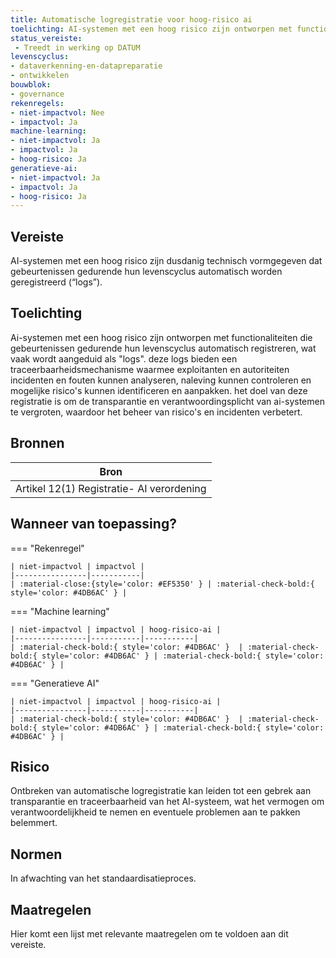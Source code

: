 ```yaml
---
title: Automatische logregistratie voor hoog-risico ai
toelichting: AI-systemen met een hoog risico zijn ontworpen met functionaliteiten die gebeurtenissen gedurende hun levenscyclus automatisch registreren, wat vaak wordt aangeduid als "logs". Deze logs bieden een traceerbaarheidsmechanisme waarmee exploitanten en autoriteiten incidenten en fouten kunnen analyseren, naleving kunnen controleren en mogelijke risico's kunnen identificeren en aanpakken. Het doel van deze registratie is om de transparantie en verantwoordingsplicht van AI-systemen te vergroten, waardoor het beheer van risico's en incidenten verbetert.
status_vereiste: 
 - Treedt in werking op DATUM
levenscyclus: 
- dataverkenning-en-datapreparatie
- ontwikkelen
bouwblok: 
- governance
rekenregels: 
- niet-impactvol: Nee
- impactvol: Ja
machine-learning: 
- niet-impactvol: Ja
- impactvol: Ja
- hoog-risico: Ja
generatieve-ai: 
- niet-impactvol: Ja
- impactvol: Ja
- hoog-risico: Ja
---
```


<!-- tags -->
## Vereiste

AI-systemen met een hoog risico zijn dusdanig technisch vormgegeven dat gebeurtenissen gedurende hun levenscyclus automatisch worden geregistreerd (“logs”).

## Toelichting 

Ai-systemen met een hoog risico zijn ontworpen met functionaliteiten die gebeurtenissen gedurende hun levenscyclus automatisch registreren, wat vaak wordt aangeduid als "logs".
deze logs bieden een traceerbaarheidsmechanisme waarmee exploitanten en autoriteiten incidenten en fouten kunnen analyseren, naleving kunnen controleren en mogelijke risico's kunnen identificeren en aanpakken.
het doel van deze registratie is om de transparantie en verantwoordingsplicht van ai-systemen te vergroten, waardoor het beheer van risico's en incidenten verbetert.

## Bronnen 

| Bron                        |
|-----------------------------|
|Artikel 12(1) Registratie- AI verordening|

## Wanneer van toepassing? 

=== "Rekenregel"

	| niet-impactvol | impactvol | 
	|----------------|-----------| 
	| :material-close:{style='color: #EF5350' } | :material-check-bold:{ style='color: #4DB6AC' } |

=== "Machine learning"

	| niet-impactvol | impactvol | hoog-risico-ai | 
	|----------------|-----------|-----------| 
	| :material-check-bold:{ style='color: #4DB6AC' }  | :material-check-bold:{ style='color: #4DB6AC' } | :material-check-bold:{ style='color: #4DB6AC' } |

=== "Generatieve AI"

	| niet-impactvol | impactvol | hoog-risico-ai | 
	|----------------|-----------|-----------| 
	| :material-check-bold:{ style='color: #4DB6AC' }  | :material-check-bold:{ style='color: #4DB6AC' } | :material-check-bold:{ style='color: #4DB6AC' } |

## Risico 

Ontbreken van automatische logregistratie kan leiden tot een gebrek aan transparantie en traceerbaarheid van het AI-systeem, wat het vermogen om verantwoordelijkheid te nemen en eventuele problemen aan te pakken belemmert.

## Normen 

In afwachting van het standaardisatieproces. 

## Maatregelen 

Hier komt een lijst met relevante maatregelen om te voldoen aan dit vereiste. 
